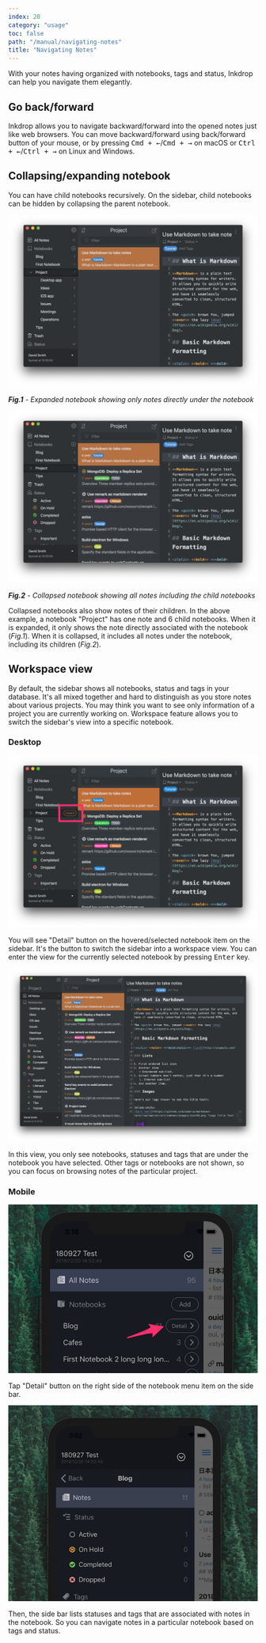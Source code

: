 ```yaml
---
index: 20
category: "usage"
toc: false
path: "/manual/navigating-notes"
title: "Navigating Notes"
---
```


With your notes having organized with notebooks, tags and status, Inkdrop can help you navigate them elegantly.

## Go back/forward

Inkdrop allows you to navigate backward/forward into the opened notes just like web browsers.
You can move backward/forward using back/forward button of your mouse, or by pressing <kbd>Cmd + ←</kbd>/<kbd>Cmd + →</kbd> on macOS or <kbd>Ctrl + ←</kbd>/<kbd>Ctrl + →</kbd> on Linux and Windows.

## Collapsing/expanding notebook

You can have child notebooks recursively.
On the sidebar, child notebooks can be hidden by collapsing the parent notebook.

![Expanded notebook](./navigating-notes_notebook_expanded.png)

_<strong>Fig.1</strong> - Expanded notebook showing only notes directly under the notebook_

![Collapsed notebook](./navigating-notes_notebook_collapsed.png)

_<strong>Fig.2</strong> - Collapsed notebook showing all notes including the child notebooks_

Collapsed notebooks also show notes of their children.
In the above example, a notebook "Project" has one note and 6 child notebooks.
When it is expanded, it only shows the note directly associated with the notebook (_Fig.1_).
When it is collapsed, it includes all notes under the notebook, including its children (_Fig.2_).

## Workspace view

By default, the sidebar shows all notebooks, status and tags in your database.
It's all mixed together and hard to distinguish as you store notes about various projects.
You may think you want to see only information of a project you are currently working on.
Workspace feature allows you to switch the sidebar's view into a specific notebook.

### Desktop

![Disclosure button on sidebar](./navigating-notes_notebook_workspace-sidebar.png)

You will see "Detail" button on the hovered/selected notebook item on the sidebar.
It's the button to switch the sidebar into a workspace view.
You can enter the view for the currently selected notebook by pressing <kbd>Enter</kbd> key.

![Workspace view](./navigating-notes_notebook_workspace.png)

In this view, you only see notebooks, statuses and tags that are under the notebook you have selected.
Other tags or notebooks are not shown, so you can focus on browsing notes of the particular project.

### Mobile

![Disclosure Button on Notebook List on Mobile](./navigating-notes_sidebar-mobile.png)

Tap "Detail" button on the right side of the notebook menu item on the side bar.

![Notebook Submenu on Mobile](./navigating-notes_notebook-submenu-mobile.png)

Then, the side bar lists statuses and tags that are associated with notes in the notebook.
So you can navigate notes in a particular notebook based on tags and status.
